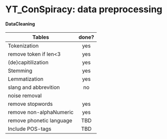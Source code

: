 # YT_ConSpiracy: data preprocessing

#### DataCleaning

| Tables        | done?           |
| ------------- |:-------------:|
| Tokenization     |yes  | 
| remove token if len<3     |yes  | 
| (de)capitilization| yes     |
| Stemming  | yes     |
| Lemmatization  | yes     |
| slang and abbrevition  | no     |
| noise removal  |      |
| remove stopwords  | yes     |
| remove non-alphaNumeric  | yes     |
| remove phonetic language  | TBD     |
| Include POS-tags  | TBD     |

